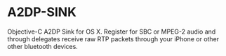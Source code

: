 A2DP-SINK
=========

Objective-C A2DP Sink for OS X.  Register for SBC or MPEG-2 audio and through delegates receive raw RTP packets through your iPhone or other other bluetooth devices.
